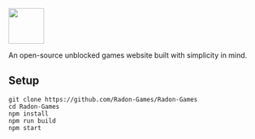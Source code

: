 <img height="70px" src="https://raw.githubusercontent.com/Radon-Games/Radon-Games/main/public/img/banner.svg"></img>

An open-source unblocked games website built with simplicity in mind.

## Setup
```
git clone https://github.com/Radon-Games/Radon-Games
cd Radon-Games
npm install
npm run build
npm start
```
